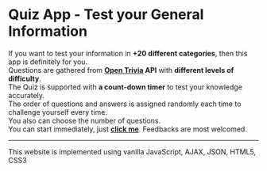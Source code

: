 # Quiz App - Test your General Information
If you want to test your information in **+20 different categories**, then this app is definitely for you. <br/>
Questions are gathered from **[Open Trivia](https://opentdb.com/api_config.php) API** with **different levels of difficulty**. <br/>
The Quiz is supported with **a count-down timer** to test your knowledge accurately. <br/>
The order of questions and answers is assigned randomly each time to challenge yourself every time. <br/>
You also can choose the number of questions. <br/>
You can start immediately, just **[click me](https://saharrsaber.github.io/QuizApp/)**. Feedbacks are most welcomed.
<hr>
This website is implemented using vanilla JavaScript, AJAX, JSON, HTML5, CSS3
